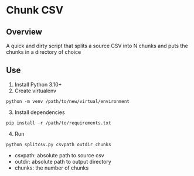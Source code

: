 # Chunk CSV

## Overview
A quick and dirty script that splits a source CSV into N chunks and puts the chunks in a directory of choice

## Use
1. Install Python 3.10+
2. Create virtualenv
```
python -m venv /path/to/new/virtual/environment
```
3. Install dependencies
```
pip install -r /path/to/requirements.txt
```
4. Run
```
python splitcsv.py csvpath outdir chunks
```
- csvpath: absolute path to source csv
- outdir: absolute path to output directory
- chunks: the number of chunks